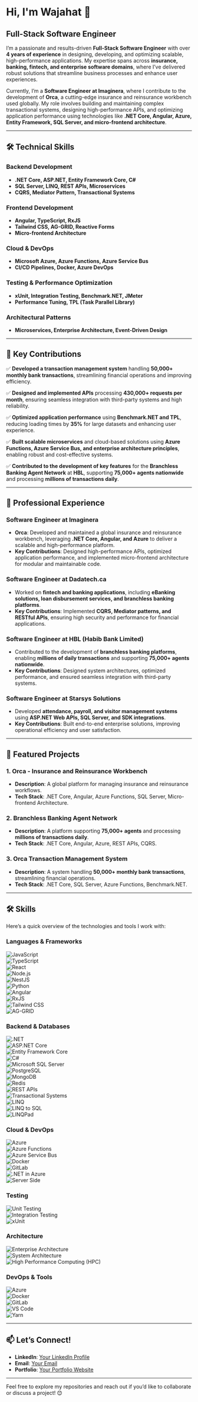 # Hi, I'm Wajahat 👋  
## Full-Stack Software Engineer  

I’m a passionate and results-driven **Full-Stack Software Engineer** with over **4 years of experience** in designing, developing, and optimizing scalable, high-performance applications. My expertise spans across **insurance, banking, fintech, and enterprise software domains**, where I’ve delivered robust solutions that streamline business processes and enhance user experiences.  

Currently, I’m a **Software Engineer at Imaginera**, where I contribute to the development of **Orca**, a cutting-edge insurance and reinsurance workbench used globally. My role involves building and maintaining complex transactional systems, designing high-performance APIs, and optimizing application performance using technologies like **.NET Core, Angular, Azure, Entity Framework, SQL Server, and micro-frontend architecture**.  

---

## 🛠️ Technical Skills  

### **Backend Development**  
- **.NET Core, ASP.NET, Entity Framework Core, C#**  
- **SQL Server, LINQ, REST APIs, Microservices**  
- **CQRS, Mediator Pattern, Transactional Systems**  

### **Frontend Development**  
- **Angular, TypeScript, RxJS**  
- **Tailwind CSS, AG-GRID, Reactive Forms**  
- **Micro-frontend Architecture**  

### **Cloud & DevOps**  
- **Microsoft Azure, Azure Functions, Azure Service Bus**  
- **CI/CD Pipelines, Docker, Azure DevOps**  

### **Testing & Performance Optimization**  
- **xUnit, Integration Testing, Benchmark.NET, JMeter**  
- **Performance Tuning, TPL (Task Parallel Library)**  

### **Architectural Patterns**  
- **Microservices, Enterprise Architecture, Event-Driven Design**  

---

## 🚀 Key Contributions  

✅ **Developed a transaction management system** handling **50,000+ monthly bank transactions**, streamlining financial operations and improving efficiency.  

✅ **Designed and implemented APIs** processing **430,000+ requests per month**, ensuring seamless integration with third-party systems and high reliability.  

✅ **Optimized application performance** using **Benchmark.NET and TPL**, reducing loading times by **35%** for large datasets and enhancing user experience.  

✅ **Built scalable microservices** and cloud-based solutions using **Azure Functions, Azure Service Bus, and enterprise architecture principles**, enabling robust and cost-effective systems.  

✅ **Contributed to the development of key features** for the **Branchless Banking Agent Network** at **HBL**, supporting **75,000+ agents nationwide** and processing **millions of transactions daily**.  

---

## 💼 Professional Experience  

### **Software Engineer** at **Imaginera**  
- **Orca**: Developed and maintained a global insurance and reinsurance workbench, leveraging **.NET Core, Angular, and Azure** to deliver a scalable and high-performance platform.  
- **Key Contributions**: Designed high-performance APIs, optimized application performance, and implemented micro-frontend architecture for modular and maintainable code.  

### **Software Engineer** at **Dadatech.ca**  
- Worked on **fintech and banking applications**, including **eBanking solutions, loan disbursement services, and branchless banking platforms**.  
- **Key Contributions**: Implemented **CQRS, Mediator patterns, and RESTful APIs**, ensuring high security and performance for financial applications.  

### **Software Engineer** at **HBL (Habib Bank Limited)**  
- Contributed to the development of **branchless banking platforms**, enabling **millions of daily transactions** and supporting **75,000+ agents nationwide**.  
- **Key Contributions**: Designed system architectures, optimized performance, and ensured seamless integration with third-party systems.  

### **Software Engineer** at **Starsys Solutions**  
- Developed **attendance, payroll, and visitor management systems** using **ASP.NET Web APIs, SQL Server, and SDK integrations**.  
- **Key Contributions**: Built end-to-end enterprise solutions, improving operational efficiency and user satisfaction.  

---

## 🌟 Featured Projects  

### 1. **Orca - Insurance and Reinsurance Workbench**  
- **Description**: A global platform for managing insurance and reinsurance workflows.  
- **Tech Stack**: .NET Core, Angular, Azure Functions, SQL Server, Micro-frontend Architecture. 

### 2. **Branchless Banking Agent Network**  
- **Description**: A platform supporting **75,000+ agents** and processing **millions of transactions daily**.  
- **Tech Stack**: .NET Core, Angular, Azure, REST APIs, CQRS.

### 3. **Orca Transaction Management System**  
- **Description**: A system handling **50,000+ monthly bank transactions**, streamlining financial operations.  
- **Tech Stack**: .NET Core, SQL Server, Azure Functions, Benchmark.NET.

---

## 🛠️ Skills 

Here’s a quick overview of the technologies and tools I work with:  

### **Languages & Frameworks**  
![JavaScript](https://img.shields.io/badge/JavaScript-F7DF1E?style=for-the-badge&logo=javascript&logoColor=black)  
![TypeScript](https://img.shields.io/badge/TypeScript-3178C6?style=for-the-badge&logo=typescript&logoColor=white)  
![React](https://img.shields.io/badge/React-61DAFB?style=for-the-badge&logo=react&logoColor=black)  
![Node.js](https://img.shields.io/badge/Node.js-339933?style=for-the-badge&logo=node.js&logoColor=white)  
![NestJS](https://img.shields.io/badge/NestJS-E0234E?style=for-the-badge&logo=nestjs&logoColor=white)  
![Python](https://img.shields.io/badge/Python-3776AB?style=for-the-badge&logo=python&logoColor=white)  
![Angular](https://img.shields.io/badge/Angular-DD0031?style=for-the-badge&logo=angular&logoColor=white)  
![RxJS](https://img.shields.io/badge/RxJS-B7178C?style=for-the-badge&logo=reactivex&logoColor=white)  
![Tailwind CSS](https://img.shields.io/badge/Tailwind%20CSS-06B6D4?style=for-the-badge&logo=tailwind-css&logoColor=white)  
![AG-GRID](https://img.shields.io/badge/AG--GRID-2C8EBB?style=for-the-badge&logo=ag-grid&logoColor=white)  

### **Backend & Databases**  
![.NET](https://img.shields.io/badge/.NET-512BD4?style=for-the-badge&logo=dotnet&logoColor=white)  
![ASP.NET Core](https://img.shields.io/badge/ASP.NET%20Core-512BD4?style=for-the-badge&logo=dotnet&logoColor=white)  
![Entity Framework Core](https://img.shields.io/badge/Entity%20Framework%20Core-512BD4?style=for-the-badge&logo=dotnet&logoColor=white)  
![C#](https://img.shields.io/badge/C%23-239120?style=for-the-badge&logo=c-sharp&logoColor=white)  
![Microsoft SQL Server](https://img.shields.io/badge/SQL%20Server-CC2927?style=for-the-badge&logo=microsoft-sql-server&logoColor=white)  
![PostgreSQL](https://img.shields.io/badge/PostgreSQL-4169E1?style=for-the-badge&logo=postgresql&logoColor=white)  
![MongoDB](https://img.shields.io/badge/MongoDB-47A248?style=for-the-badge&logo=mongodb&logoColor=white)  
![Redis](https://img.shields.io/badge/Redis-DC382D?style=for-the-badge&logo=redis&logoColor=white)  
![REST APIs](https://img.shields.io/badge/REST%20APIs-FF6F61?style=for-the-badge&logo=rest&logoColor=white)  
![Transactional Systems](https://img.shields.io/badge/Transactional%20Systems-0089D6?style=for-the-badge&logo=transaction&logoColor=white)  
![LINQ](https://img.shields.io/badge/LINQ-FF6F61?style=for-the-badge&logo=linq&logoColor=white)  
![LINQ to SQL](https://img.shields.io/badge/LINQ%20to%20SQL-FF6F61?style=for-the-badge&logo=linq&logoColor=white)  
![LINQPad](https://img.shields.io/badge/LINQPad-0089D6?style=for-the-badge&logo=linqpad&logoColor=white)  

### **Cloud & DevOps**  
![Azure](https://img.shields.io/badge/Azure-0089D6?style=for-the-badge&logo=microsoft-azure&logoColor=white)  
![Azure Functions](https://img.shields.io/badge/Azure%20Functions-0062AD?style=for-the-badge&logo=microsoft-azure&logoColor=white)  
![Azure Service Bus](https://img.shields.io/badge/Azure%20Service%20Bus-0089D6?style=for-the-badge&logo=microsoft-azure&logoColor=white)  
![Docker](https://img.shields.io/badge/Docker-2496ED?style=for-the-badge&logo=docker&logoColor=white)  
![GitLab](https://img.shields.io/badge/GitLab-FCA121?style=for-the-badge&logo=gitlab&logoColor=white)  
![.NET in Azure](https://img.shields.io/badge/.NET%20in%20Azure-512BD4?style=for-the-badge&logo=microsoft-azure&logoColor=white)  
![Server Side](https://img.shields.io/badge/Server%20Side-0089D6?style=for-the-badge&logo=server&logoColor=white)  

### **Testing**  
![Unit Testing](https://img.shields.io/badge/Unit%20Testing-FF6F61?style=for-the-badge&logo=testing-library&logoColor=white)  
![Integration Testing](https://img.shields.io/badge/Integration%20Testing-0089D6?style=for-the-badge&logo=testing-library&logoColor=white)  
![xUnit](https://img.shields.io/badge/xUnit-0089D6?style=for-the-badge&logo=xunit&logoColor=white)  

### **Architecture**  
![Enterprise Architecture](https://img.shields.io/badge/Enterprise%20Architecture-FF6F61?style=for-the-badge&logo=architecture&logoColor=white)  
![System Architecture](https://img.shields.io/badge/System%20Architecture-0089D6?style=for-the-badge&logo=architecture&logoColor=white)  
![High Performance Computing (HPC)](https://img.shields.io/badge/High%20Performance%20Computing-FF6F61?style=for-the-badge&logo=hpc&logoColor=white)  

### **DevOps & Tools**  
![Azure](https://img.shields.io/badge/Azure-0089D6?style=for-the-badge&logo=microsoft-azure&logoColor=white)  
![Docker](https://img.shields.io/badge/Docker-2496ED?style=for-the-badge&logo=docker&logoColor=white)  
![GitLab](https://img.shields.io/badge/GitLab-FCA121?style=for-the-badge&logo=gitlab&logoColor=white)  
![VS Code](https://img.shields.io/badge/VS%20Code-007ACC?style=for-the-badge&logo=visual-studio-code&logoColor=white)  
![Yarn](https://img.shields.io/badge/Yarn-2C8EBB?style=for-the-badge&logo=yarn&logoColor=white)  

---


## 📫 Let’s Connect!  
- **LinkedIn**: [Your LinkedIn Profile](https://www.linkedin.com/in/dev-wajahat/)  
- **Email**: [Your Email](dev.wajahath@gmail.com)  
- **Portfolio**: [Your Portfolio Website](https://www.notion.so/Hi-I-m-Wajahat-18bc80a23cfc80b3b98cc26018bdfb9e)  

---

Feel free to explore my repositories and reach out if you’d like to collaborate or discuss a project! 😊  
